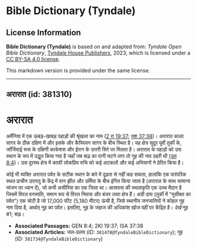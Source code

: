 # Bible Dictionary (Tyndale)

## License Information

**Bible Dictionary (Tyndale)** is based on and adapted from: _Tyndale Open Bible Dictionary_, [Tyndale House Publishers](https://tyndaleopenresources.com/), 2023, which is licensed under a [CC BY-SA 4.0 license](https://creativecommons.org/licenses/by-sa/4.0/legalcode.en).

This markdown version is provided under the same license.



--------------------------------

## अरारात (id: 381310)

अरारात
======

अर्मेनिया में एक ऊबड़\-खाबड़ पहाड़ों की श्रृंखला का नाम ([2 रा 19:37](https://ref.ly/2Kgs19:37); [यश 37:38](https://ref.ly/Isa37:38))। अरारात काला सागर के ठीक दक्षिण में और इसके और कैस्पियन सागर के बीच स्थित है। यह क्षेत्र सुदूर पूर्वी तुर्की के, जॉर्जियाई रूस के दक्षिणी काकेशस और ईरान के उत्तरी सिरे पर मिलता है। अरारात के पहाड़ों को उस स्थान के रूप में उद्धृत किया गया है जहाँ जब बाढ़ का पानी घटने लगा तो नूह की नाव ठहरी थी ([उत 8:4](https://ref.ly/Gen8:4))। उस दूरस्थ क्षेत्र में काफी लोकप्रिय रुचि को कई अटकलों और कई अभियानों ने प्रेरित किया है।

कोई भी व्यक्ति अरारात पर्वत के सटीक स्थान के बारे में दृढ़ता से नहीं कह सकता, हालांकि एक पारंपरिक स्थल प्राचीन उरारतु के केंद्र में वान झील और उर्मिया के बीच इंगित किया जाता है (अरारात के साथ सामान्य व्यंजन पर ध्यान दें), जो कभी असीरिया का एक जिला था। आसपास की स्थलाकृति एक उच्च मैदान है जिसमें विरल वनस्पति, समान रूप से विरल निवास और बंजर लावा क्षेत्र हैं। अग्री दाघ (तुर्की में "मुसीबत का पर्वत") एक चोटी है जो 17,000 फीट (5,180 मीटर) ऊंची है, जिसे स्थानीय जनजातियों ने कोहल नूह नाम दिया है, अर्थात् नूह का पर्वत। इसलिए, नूह के जहाज की अधिकांश खोज वहीं पर केंद्रित है। *देखें* नूह \#1; बाढ़।

* **Associated Passages:** GEN 8:4; 2KI 19:37; ISA 37:38
* **Associated Articles:** जल-प्रलय  (ID: `381478@TyndaleBibleDictionary`); नूह (ID: `381734@TyndaleBibleDictionary`)

